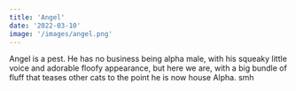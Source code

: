```yaml
---
title: 'Angel'
date: '2022-03-10'
image: '/images/angel.png'
---
```


Angel is a pest.
He has no business being alpha male, with his squeaky little voice and adorable floofy appearance, but here we are, with a big bundle of fluff that teases other cats to the point he is now house Alpha. smh